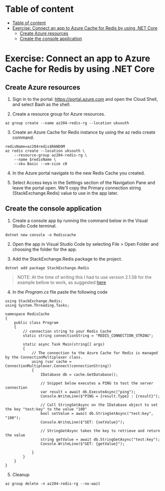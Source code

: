 # Table of content
- [Table of content](#table-of-content)
- [Exercise: Connect an app to Azure Cache for Redis by using .NET Core](#exercise-connect-an-app-to-azure-cache-for-redis-by-using-net-core)
  - [Create Azure resources](#create-azure-resources)
  - [Create the console application](#create-the-console-application)
# Exercise: Connect an app to Azure Cache for Redis by using .NET Core
## Create Azure resources
1. Sign in to the portal: https://portal.azure.com and open the Cloud Shell, and select Bash as the shell.

2. Create a resource group for Azure resources. 
```
az group create --name az204-redis-rg --location uksouth
```

3. Create an Azure Cache for Redis instance by using the az redis create command. 
```
redisName=az204redis$RANDOM
az redis create --location uksouth \
    --resource-group az204-redis-rg \
    --name $redisName \
    --sku Basic --vm-size c0
```

4. In the Azure portal navigate to the new Redis Cache you created.

5. Select Access keys in the Settings section of the Navigation Pane and leave the portal open. We'll copy the Primary connection string (StackExchange.Redis) value to use in the app later.

## Create the console application
1. Create a console app by running the command below in the Visual Studio Code terminal.
```
dotnet new console -o Rediscache
```
2. Open the app in Visual Studio Code by selecting File > Open Folder and choosing the folder for the app.

3. Add the StackExchange.Redis package to the project.
```
dotnet add package StackExchange.Redis
```
> NOTE: At the time of writing this I had to use version 2.1.58 for the example bellow to work, as suggested [here](https://github.com/StackExchange/StackExchange.Redis/issues/1120)

4. In the *Program.cs* file paste the following code
```
using StackExchange.Redis;
using System.Threading.Tasks;

namespace RedisCache
{
    public class Program
    {
        // connection string to your Redis Cache
        static string connectionString = "REDIS_CONNECTION_STRING";

        static async Task Main(string[] args)
        {
            // The connection to the Azure Cache for Redis is managed by the ConnectionMultiplexer class.
            using (var cache = ConnectionMultiplexer.Connect(connectionString))
            {
                IDatabase db = cache.GetDatabase();

                // Snippet below executes a PING to test the server connection
                var result = await db.ExecuteAsync("ping");
                Console.WriteLine($"PING = {result.Type} : {result}");

                // Call StringSetAsync on the IDatabase object to set the key "test:key" to the value "100"
                bool setValue = await db.StringSetAsync("test:key", "100");
                Console.WriteLine($"SET: {setValue}");

                // StringGetAsync takes the key to retrieve and return the value
                string getValue = await db.StringGetAsync("test:key");
                Console.WriteLine($"GET: {getValue}");

            }
        }
    }
}
```

5. Cleanup
```
az group delete -n az204-redis-rg --no-wait
```